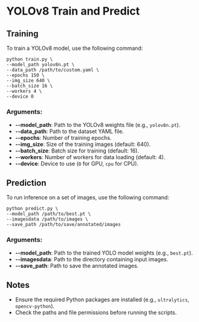 <!DOCTYPE html>
<html lang="en">
<head>
    <meta charset="UTF-8">
    <meta name="viewport" content="width=device-width, initial-scale=1.0">
    <title>YOLOv8 Train and Predict</title>
</head>
<body>
<h1>YOLOv8 Train and Predict</h1>

<h2>Training</h2>
<p>To train a YOLOv8 model, use the following command:</p>
<pre><code>python train.py \
--model_path yolov8n.pt \
--data_path /path/to/custom.yaml \
--epochs 150 \
--img_size 640 \
--batch_size 16 \
--workers 4 \
--device 0</code></pre>

<h3>Arguments:</h3>
<ul>
    <li><strong>--model_path</strong>: Path to the YOLOv8 weights file (e.g., <code>yolov8n.pt</code>).</li>
    <li><strong>--data_path</strong>: Path to the dataset YAML file.</li>
    <li><strong>--epochs</strong>: Number of training epochs.</li>
    <li><strong>--img_size</strong>: Size of the training images (default: 640).</li>
    <li><strong>--batch_size</strong>: Batch size for training (default: 16).</li>
    <li><strong>--workers</strong>: Number of workers for data loading (default: 4).</li>
    <li><strong>--device</strong>: Device to use (<code>0</code> for GPU, <code>cpu</code> for CPU).</li>
</ul>

<h2>Prediction</h2>
<p>To run inference on a set of images, use the following command:</p>
<pre><code>python predict.py \
--model_path /path/to/best.pt \
--imagesdata /path/to/images \
--save_path /path/to/save/annotated/images</code></pre>

<h3>Arguments:</h3>
<ul>
    <li><strong>--model_path</strong>: Path to the trained YOLO model weights (e.g., <code>best.pt</code>).</li>
    <li><strong>--imagesdata</strong>: Path to the directory containing input images.</li>
    <li><strong>--save_path</strong>: Path to save the annotated images.</li>
</ul>

<h2>Notes</h2>
<ul>
    <li>Ensure the required Python packages are installed (e.g., <code>ultralytics</code>, <code>opencv-python</code>).</li>
    <li>Check the paths and file permissions before running the scripts.</li>
</ul>
</body>
</html>
